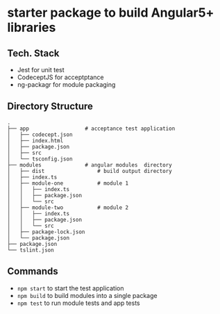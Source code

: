 # starter package to build Angular5+ libraries

## Tech. Stack
- Jest for unit test
- CodeceptJS for acceptptance
- ng-packagr for module packaging

## Directory Structure
```
.
├── app                  # acceptance test application
│   ├── codecept.json
│   ├── index.html
│   ├── package.json
│   ├── src                  
│   └── tsconfig.json
├── modules              # angular modules  directory 
│   ├── dist                 # build output directory
│   ├── index.ts      
│   ├── module-one           # module 1
│   │   ├── index.ts
│   │   ├── package.json
│   │   └── src
│   ├── module-two           # module 2
│   │   ├── index.ts
│   │   ├── package.json
│   │   └── src
│   ├── package-lock.json
│   └── package.json
├── package.json
└── tslint.json
```

##  Commands
* `npm start` to start the test application
* `npm build` to build modules into a single package
* `npm test` to run module tests and app tests